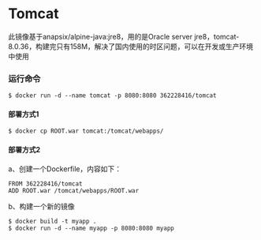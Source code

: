 # Tomcat
此镜像基于anapsix/alpine-java:jre8，用的是Oracle server jre8，tomcat-8.0.36，构建完只有158M，解决了国内使用的时区问题，可以在开发或生产环境中使用

### 运行命令
```
$ docker run -d --name tomcat -p 8080:8080 362228416/tomcat
```
#### 部署方式1
```
$ docker cp ROOT.war tomcat:/tomcat/webapps/
```
#### 部署方式2
a、创建一个Dockerfile，内容如下：

```
FROM 362228416/tomcat
ADD ROOT.war /tomcat/webapps/ROOT.war
```
b、构建一个新的镜像

```
$ docker build -t myapp .
$ docker run -d --name myapp -p 8080:8080 myapp
```

